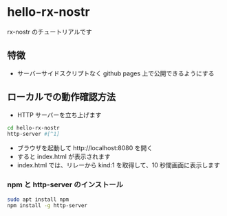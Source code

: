 # hello-rx-nostr
rx-nostr のチュートリアルです

## 特徴
- サーバーサイドスクリプトなく github pages 上で公開できるようにする

## ローカルでの動作確認方法
- HTTP サーバーを立ち上げます
```bash
cd hello-rx-nostr
http-server #[^1]
```
- ブラウザを起動して http://localhost:8080 を開く
- すると index.html が表示されます
- index.html では、リレーから kind:1 を取得して、10 秒間画面に表示します

### npm と http-server のインストール
[^1]: 上記の手順で http-server を使うためには下記のインストールが必要です
```bash
sudo apt install npm
npm install -g http-server
```
